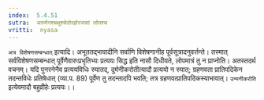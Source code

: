 ```yaml
---
index:  5.4.51
sutra:  अरुर्मनश्चक्षुश्चेतोरहोरजसां लोपश्च
vritti:  nyasa
---
```


`अत्र विशेषणसम्बन्धात्` इत्यादि। अभूततद्भावादीनि सर्वाणि विशेषणानीह पूर्वसूत्रादनुवर्त्तन्ते। तस्मात् सर्वविशेषणसम्बन्धात् पूर्वेणैवारुःप्रभृतिभ्यः प्रत्ययः सिद्ध इति नासौ दिधीयते, लोपमात्रं तु न प्राप्नोति। अतस्तदर्थ वचनम्। यदि पुनरनेनैव प्रत्ययविधिः स्यातद्, दुर्मनीकरोतीत्यादौ प्रत्ययो न स्यात्; ग्रहणवता प्रातिपदिकेन तदन्तविधेः प्रतिषेधात् (व्या.प. 89) पूर्वेण तु तदन्तादपि भवति; तत्र ग्रहणवत्प्रातिपदिकस्याभावात्। `उन्मनीकरोति` इत्येवमादौ बहुव्रीहेः प्रत्ययः।।

